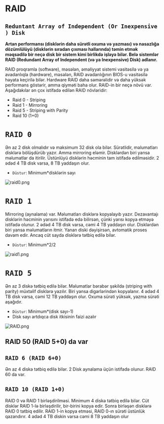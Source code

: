 # RAID

## `Reduntant Array of Independent (Or Inexpensive ) Disk`

**Artan performansı (disklərin daha sürətli oxuma və yazması) və nasazlığa dözümlülüyü
(disklərin sıradan çıxması hallarında) təmin etmək məqsədilə bir neçə disk bir sistem kimi
birlikdə işləyə bilər. Belə sistemlər RAID (Redundant Array of Independent (və ya
Inexpensive) Disk) adlanır.**

RAID proqramla (software), məsələn, əməliyyat sistemi vasitəsilə və ya avadanlıqla
(hardware), məsələn, RAID avadanlığının BIOS-u vasitəsilə həyata keçirilə bilər. Hardware
RAID daha səmərəlidir və daha yüksək performans göstərir, amma qiyməti baha olur.
RAID-in bir neçə növü var. Aşağıdakılar ən çox istifadə edilən RAID növləridir:

- Raid 0 - Striping
- Raid 1 - Mirroring
- Raid 5 - Striping with Parity
- Raid 10 (1+0)

# `RAID 0`

Ən az 2 disk olmalıdır və maksimum 32 disk ola bilər. Sürətlidir,
məlumatları disklərə bölüşdürüb yazır. Amma mirroring eləmir. Disklərdən biri yansa
məlumatlar da itirilir. Üstünlüyü disklərin həcminin tam istifadə edilməsidir. 2 ədəd 4
TB disk varsa, 8 TB yaddaşın olur.

- `Düstur`: Minimum*disklərin sayı

![raid0.png](RAID%2058bda834b034429aa1ece8494c09622c/raid0.png)

# `RAID 1`

Mirroring (aynalama) var. Məlumatları disklərə kopyalayıb yazır. Dezavantajı
disklərin həcminin yarısını istifadə edə bilirsən, çünki yarısı kopya etməyə istifadə
olunur. 2 ədəd 4 TB disk varsa, cəmi 4 TB yaddaşın olur. Disklərdən biri yansa
məlumatların itmir. Yanan diski dəyişirsən, avtomatik proses davam edir. Ancaq cüt
sayda disklərə tətbiq edilə bilər.

- `Düstur`: Minimum*2/2

![raid1.png](RAID%2058bda834b034429aa1ece8494c09622c/raid1.png)

# `RAID 5`

Ən az 3 diskə tətbiq edilə bilər. Məlumatlar bərabər şəkildə (striping with
parity) müxtəlif disklərə yazılır. Biri yansa digərlərindən kopyalanır. 4 ədəd 4 TB disk
varsa, cəmi 12 TB yaddaşın olur. Oxuma sürəti yüksək, yazma sürəti aşağıdır. 

- `Düstur`: Minimum*(disk sayı-1)
- Disk sayı artdıqca disk itkisinin faizi azalır

![RAID.png](RAID%2058bda834b034429aa1ece8494c09622c/RAID.png)

## RAID 50 (RAID 5+0) da var

## `RAID 6 (RAID 6+0)`

Ən az 4 diskə tətbiq edilə bilər. 2 Disk aynalama üçün istifadə
olunur. RAID 60 da var.

## `RAID 10 (RAID 1+0)`

RAID 0 və RAID 1 birləşdirilməsi. Minimum 4 diskə tətbiq
edilə bilər. Cüt disklər RAID 1-lə birləşdirilir, bir-birini kopya edir. Sonra birləşən
disklərə RAID 0 tətbiq edilir. RAID 1-in kopya etməsi, RAID 0-ın sürəti üstünlük
qazandırır. 4 ədəd 4 TB diskin varsa cəmi 8 TB yaddaşın olur